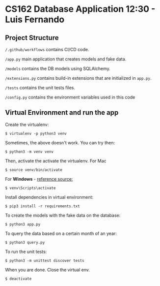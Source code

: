 # CS162 Database Application 12:30 - Luis Fernando

## Project Structure

`/.github/workflows` contains CI/CD code.

`/app.py` main application that creates models and fake data.

`/models` contains the DB models using SQLAlchemy.

`/extensions.py` contains build-in extensions that are initialized in `app.py`.

`/tests` contains the unit tests files.

`/config.py` contains the environment variables used in this code

## Virtual Environment and run the app
Create the virtualenv:

    $ virtualenv -p python3 venv

Sometimes, the above doesn't work. You can try then:

    $ python3 -m venv venv

Then, activate the activate the virtualenv. For Mac

    $ source venv/bin/activate

For **Windows** - [reference source:](https://stackoverflow.com/questions/8921188/issue-with-virtualenv-cannot-activate)

    $ venv\Scripts\activate

Install dependencies in virtual environment:

    $ pip3 install -r requirements.txt

To create the models with the fake data on the database:

	$ python3 app.py

To query the data based on a certain month of an year:

	$ python3 query.py

To run the unit tests:

	$ python3 -m unittest discover tests

When you are done. Close the virtual env.

    $ deactivate
